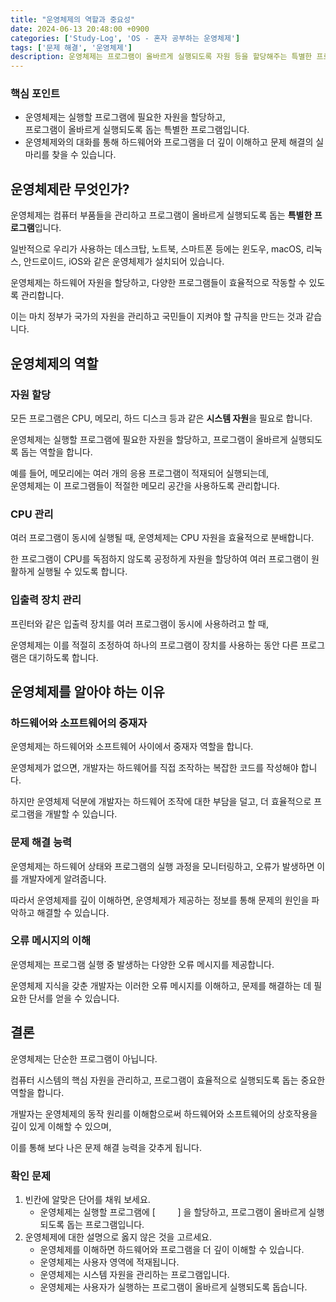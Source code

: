 ```yaml
---
title: "운영체제의 역할과 중요성"
date: 2024-06-13 20:48:00 +0900
categories: ['Study-Log', 'OS - 혼자 공부하는 운영체제']
tags: ['문제 해결', '운영체제']
description: 운영체제는 프로그램이 올바르게 실행되도록 자원 등을 할당해주는 특별한 프로그램입니다.
---
```



### 핵심 포인트

-   운영체제는 실행할 프로그램에 필요한 자원을 할당하고,  
    프로그램이 올바르게 실행되도록 돕는 특별한 프로그램입니다.
-   운영체제와의 대화를 통해 하드웨어와 프로그램을 더 깊이 이해하고 문제 해결의 실마리를 찾을 수 있습니다.

## 운영체제란 무엇인가?

운영체제는 컴퓨터 부품들을 관리하고 프로그램이 올바르게 실행되도록 돕는 **특별한 프로그램**입니다.

일반적으로 우리가 사용하는 데스크탑, 노트북, 스마트폰 등에는 윈도우, macOS, 리눅스, 안드로이드, iOS와 같은 운영체제가 설치되어 있습니다.

운영체제는 하드웨어 자원을 할당하고, 다양한 프로그램들이 효율적으로 작동할 수 있도록 관리합니다.

이는 마치 정부가 국가의 자원을 관리하고 국민들이 지켜야 할 규칙을 만드는 것과 같습니다.

## 운영체제의 역할

### 자원 할당

모든 프로그램은 CPU, 메모리, 하드 디스크 등과 같은 **시스템 자원**을 필요로 합니다.

운영체제는 실행할 프로그램에 필요한 자원을 할당하고, 프로그램이 올바르게 실행되도록 돕는 역할을 합니다.

예를 들어, 메모리에는 여러 개의 응용 프로그램이 적재되어 실행되는데,  
운영체제는 이 프로그램들이 적절한 메모리 공간을 사용하도록 관리합니다.

### CPU 관리

여러 프로그램이 동시에 실행될 때, 운영체제는 CPU 자원을 효율적으로 분배합니다.

한 프로그램이 CPU를 독점하지 않도록 공정하게 자원을 할당하여 여러 프로그램이 원활하게 실행될 수 있도록 합니다.

### 입출력 장치 관리

프린터와 같은 입출력 장치를 여러 프로그램이 동시에 사용하려고 할 때,

운영체제는 이를 적절히 조정하여 하나의 프로그램이 장치를 사용하는 동안 다른 프로그램은 대기하도록 합니다.

## 운영체제를 알아야 하는 이유

### 하드웨어와 소프트웨어의 중재자

운영체제는 하드웨어와 소프트웨어 사이에서 중재자 역할을 합니다.

운영체제가 없으면, 개발자는 하드웨어를 직접 조작하는 복잡한 코드를 작성해야 합니다.

하지만 운영체제 덕분에 개발자는 하드웨어 조작에 대한 부담을 덜고, 더 효율적으로 프로그램을 개발할 수 있습니다.

### 문제 해결 능력

운영체제는 하드웨어 상태와 프로그램의 실행 과정을 모니터링하고, 오류가 발생하면 이를 개발자에게 알려줍니다.

따라서 운영체제를 깊이 이해하면, 운영체제가 제공하는 정보를 통해 문제의 원인을 파악하고 해결할 수 있습니다.

### 오류 메시지의 이해

운영체제는 프로그램 실행 중 발생하는 다양한 오류 메시지를 제공합니다.

운영체제 지식을 갖춘 개발자는 이러한 오류 메시지를 이해하고, 문제를 해결하는 데 필요한 단서를 얻을 수 있습니다.

## 결론

운영체제는 단순한 프로그램이 아닙니다.

컴퓨터 시스템의 핵심 자원을 관리하고, 프로그램이 효율적으로 실행되도록 돕는 중요한 역할을 합니다.

개발자는 운영체제의 동작 원리를 이해함으로써 하드웨어와 소프트웨어의 상호작용을 깊이 있게 이해할 수 있으며,

이를 통해 보다 나은 문제 해결 능력을 갖추게 됩니다.

### 확인 문제

1.  빈칸에 알맞은 단어를 채워 보세요.
    -   운영체제는 실행할 프로그램에 \[         \] 을 할당하고, 프로그램이 올바르게 실행되도록 돕는 프로그램입니다.
2.  운영체제에 대한 설명으로 옳지 않은 것을 고르세요.
    -   운영체제를 이해하면 하드웨어와 프로그램을 더 깊이 이해할 수 있습니다.
    -   운영체제는 사용자 영역에 적재됩니다.
    -   운영체제는 시스템 자원을 관리하는 프로그램입니다.
    -   운영체제는 사용자가 실행하는 프로그램이 올바르게 실행되도록 돕습니다.
